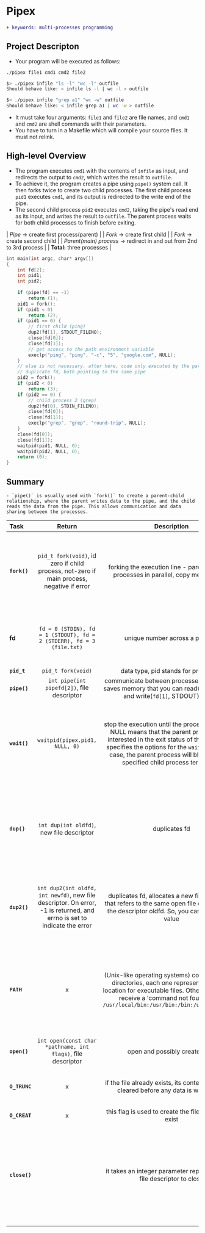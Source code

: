 # Pipex
```diff
+ keywords: multi-processes programming
```

## Project Descripton

- Your program will be executed as follows:
```bash
./pipex file1 cmd1 cmd2 file2

$> ./pipex infile "ls -l" "wc -l" outfile
Should behave like: < infile ls -l | wc -l > outfile

$> ./pipex infile "grep a1" "wc -w" outfile
Should behave like: < infile grep a1 | wc -w > outfile
```
- It must take four arguments: `file1` and `file2` are file names, and `cmd1` and `cmd2` are shell commands with their parameters.
- You have to turn in a Makefile which will compile your source files. It must not relink.

## High-level Overview

- The program executes `cmd1` with the contents of `infile` as input, and redirects the output to `cmd2`, which writes the result to `outfile`.
- To achieve it, the program creates a pipe using `pipe()` system call. It then forks twice to create two child processes. The first child process `pid1` executes `cmd1`, and its output is redirected to the write end of the pipe.
- The second child process `pid2` executes `cmd2`, taking the pipe's read end as its input, and writes the result to `outfile`. The parent process waits for both child processes to finish before exiting.

| _Pipe_ -> create first process(parent) |
| _Fork_ -> create first child |
| _Fork_ -> create second child |
| _Parent(main) process_ -> redirect in and out from 2nd to 3rd process | 
| **Total:** three processes |

```c
int	main(int argc, char* argv[])
{
	int fd[2];
	int pid1;
	int pid2;
	
	if (pipe(fd) == -1)
		return (1);
	pid1 = fork();
	if (pid1 < 0)
		return (2);
	if (pid1 == 0) {
		// first child (ping)
		dup2(fd[1], STDOUT_FILENO);
		close(fd[0]);
		close(fd[1]);
		// get access to the path environment variable
		execlp("ping", "ping", "-c", "5", "google.com", NULL);
	}
	// else is not necessary. after here, code only executed by the parent
	// duplicate fd, both pointing to the same pipe
	pid2 = fork();
	if (pid2 < 0)
		return (3);
	if (pid2 == 0) {
		// child process 2 (grep)
		dup2(fd[0], STDIN_FILENO);
		close(fd[0]);
		close(fd[1]);
		execlp("grep", "grep", "round-trip", NULL);
	}
	close(fd[0]);
	close(fd[1]);
	waitpid(pid1, NULL, 0);
	waitpid(pid2, NULL, 0);
	return (0);
}
```

## Summary

	- `pipe()` is usually used with `fork()` to create a parent-child relationship, where the parent writes data to the pipe, and the child reads the data from the pipe. This allows communication and data sharing between the processes.

| Task |  Return  | Description | Why |
|:----|:-----:|:--------:|--------:|
| **`fork()`** | `pid_t fork(void)`, id zero if child process, not-zero if main process, negative if error | forking the execution line - parent and child processes in parallel, copy memory over | After its call, the parent and child processes are independent and can execute different code paths |
| **fd** | `fd = 0 (STDIN), fd = 1 (STDOUT), fd = 2 (STDERR), fd = 3 (file.txt)` | unique number across a process | key to a input/output resource, maintained by OS process's table |
| **`pid_t`** | `pid_t fork(void)` | data type, pid stands for process id | x |
| **`pipe()`** | `int pipe(int pipefd[2])`, file descriptor | communicate between processes, 'buffer' that saves memory that you can read(`fd[0]`, STDIN) and write(`fd[1]`, STDOUT) from it |  |
| **`wait()`**  | `waitpid(pipex.pid1, NULL, 0)` | stop the execution until the process is finished. NULL means that the parent process is not interested in the exit status of the child. Zero specifies the options for the `waitpid()`, in this case, the parent process will block until the specified child process terminates | parent process waits for the first child process `pipex.pid1` to finish its execution before proceeding further |
| **`dup()`** | `int dup(int oldfd)`, new file descriptor | duplicates fd | you can have two file descriptors pointing to the same file, but here isn't possible to set the new fd value |
| **`dup2()`** | `int dup2(int oldfd, int newfd)`, new file descriptor. On error, -1 is returned, and errno is set to indicate the error | duplicates fd, allocates a new file descriptor that refers to the same open file description as the descriptor oldfd. So, you can set the new value | if file descriptor newfd was previously open, it is closed before being reused |
|**`PATH`** | x | (Unix-like operating systems) contains a list of directories, each one represents a search location for executable files. Otherwise, you will receive a 'command not found' error `/usr/local/bin:/usr/bin:/bin:/usr/sbin:/sbin` | flexible and convenient way to execute commands without needing to know the exact location of the executable |
| **`open()`** | `int open(const char *pathname, int flags)`, file descriptor | open and possibly create a file | |
| **`O_TRUNC`** | x | if the file already exists, its contents should be cleared before any data is written to it | ensure that the output file starts with a clean slate | 
| **`O_CREAT`** | x | this flag is used to create the file if it does not exist | |
| **`close()`** | | it takes an integer parameter representing the file descriptor to close | it is standard that you need to close one of the processes of the pipe, e.g.if you write, close the read end and vice-versa |
